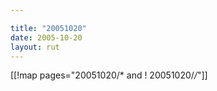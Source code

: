 ```yaml
---

title: "20051020"
date: 2005-10-20
layout: rut
---
```


[[!map pages="20051020/* and ! 20051020/*/*"]]
